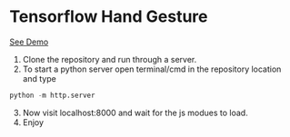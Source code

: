 # Tensorflow Hand Gesture
<a href="https://flaskavishek.pythonanywhere.com/get_hand/">See Demo</a>
1. Clone the repository and run through a server.
2. To start a python server open terminal/cmd in the repository location and type 
```python
python -m http.server
```
3. Now visit localhost:8000 and wait for the js modues to load.
4. Enjoy

